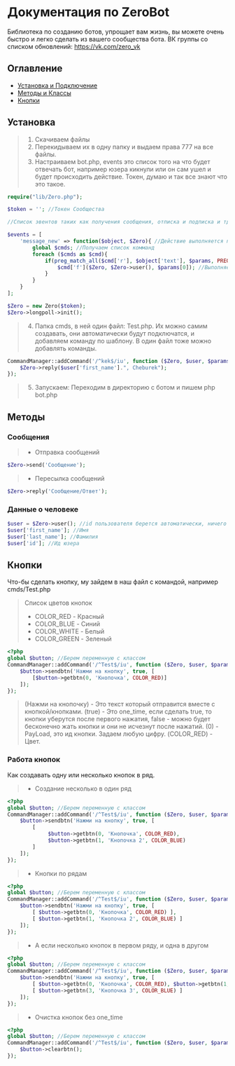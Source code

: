 # Документация по ZeroBot
Библиотека по созданию ботов, упрощает вам жизнь, вы можете очень быстро и легко сделать из вашего сообщества бота.
ВК группы со списком обновлений: https://vk.com/zero_vk

## Оглавление
* [Установка и Подключение](#Установка)
* [Методы и Классы](#Методы)
* [Кнопки](#Кнопки)

## Установка
> 1) Скачиваем файлы
> 2) Перекидываем их в одну папку и выдаем права 777 на все файлы.
> 3) Настраиваем bot.php, events это список того на что будет отвечать бот, например юзера кикнули или он сам ушел и будет происходить действие. Токен, думаю и так все знают что это такое.
```php 
require("lib/Zero.php");

$token = ''; //Токен Сообщества

//Список эвентов таких как получения сообщения, отписка и подписка и тд.

$events = [
    'message_new' => function($object, $Zero){ //Действие выполняется при получение сообщения
        global $cmds; //Получаем список комманд
        foreach ($cmds as $cmd){
            if(preg_match_all($cmd['r'], $object['text'], $params, PREG_SET_ORDER)){ //Ищем команду в сообщение пользователя
                $cmd['f']($Zero, $Zero->user(), $params[0]); //Выполняем функцию если команда найдена
            }
        }
    }
];

$Zero = new Zero($token);
$Zero->longpoll->init();
```
> 4) Папка cmds, в ней один файл: Test.php. Их можно самим создавать, они автоматически будут подключатся, и добавляем команду по шаблону. В один файл тоже можно добавлять команды.
```php
CommandManager::addCommand('/^kek$/iu', function ($Zero, $user, $params){
    $Zero->reply($user['first_name'].", Cheburek");
});
```
> 5) Запускаем: Переходим в директорию с ботом и пишем php bot.php

## Методы
### Сообщения
>* Отправка сообщений
```php 
$Zero->send('Сообщение');
```
>* Пересылка сообщений
```php
$Zero->reply('Сообщение/Ответ');
```
### Данные о человеке
```php
$user = $Zero->user(); //id пользователя берется автоматически, ничего указывать не надо
$user['first_name']; //Имя
$user['last_name']; //Фамилия
$user['id']; //Ид юзера
```
## Кнопки
Что-бы сделать кнопку, му зайдем в наш файл с командой, например cmds/Test.php
> Список цветов кнопок
>* COLOR_RED - Красный
>* COLOR_BLUE - Синий
>* COLOR_WHITE - Белый
>* COLOR_GREEN - Зеленый

```php
<?php
global $button; //Берем переменную с классом
CommandManager::addCommand('/^Test$/iu', function ($Zero, $user, $params){
    $button->sendbtn('Нажми на кнопку', true, [ 
        [$button->getbtn(0, 'Кнопочка', COLOR_RED)]
    ]);
});
```
> (Нажми на кнопочку) - Это текст который отправится вместе с кнопкой/кнопками.
> (true) - Это one_time, если сделать true, то кнопки уберутся после первого нажатия, false - можно будет бесконечно жать кнопки и они не исчезнут после нажатий.
> (0) - PayLoad, это ид кнопки. Задаем любую цифру.
> (COLOR_RED) - Цвет.

### Работа кнопок
Как создавать одну или несколько кнопок в ряд.
>* Создание несколько в один ряд
```php
<?php
global $button; //Берем переменную с классом
CommandManager::addCommand('/^Test$/iu', function ($Zero, $user, $params){
    $button->sendbtn('Нажми на кнопку', true, [ 
        [
             $button->getbtn(0, 'Кнопочка', COLOR_RED),
             $button->getbtn(1, 'Кнопочка 2', COLOR_BLUE)
        ]
    ]);
});
```
>* Кнопки по рядам
```php
<?php
global $button; //Берем переменную с классом
CommandManager::addCommand('/^Test$/iu', function ($Zero, $user, $params){
    $button->sendbtn('Нажми на кнопку', true, [ 
        [ $button->getbtn(0, 'Кнопочка', COLOR_RED) ],
        [ $button->getbtn(1, 'Кнопочка 2', COLOR_BLUE) ]
    ]);
});
```
>* А если несколько кнопок в первом ряду, и одна в другом
```php
<?php
global $button; //Берем переменную с классом
CommandManager::addCommand('/^Test$/iu', function ($Zero, $user, $params){
    $button->sendbtn('Нажми на кнопку', true, [ 
        [ $button->getbtn(0, 'Кнопочка', COLOR_RED), $button->getbtn(1, 'Кнопочка 2', COLOR_BLUE) ],
        [ $button->getbtn(3, 'Кнопочка 3', COLOR_BLUE) ]
    ]);
});
```
>* Очистка кнопок без one_time
```php
<?php
global $button; //Берем переменную с классом
CommandManager::addCommand('/^Test$/iu', function ($Zero, $user, $params){
    $button->clearbtn();
});
```
